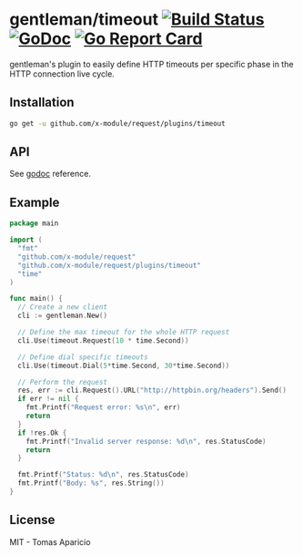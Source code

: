 # gentleman/timeout [![Build Status](https://travis-ci.org/h2non/gentleman.png)](https://travis-ci.org/h2non/gentleman) [![GoDoc](https://godoc.org/github.com/h2non/gentleman/plugins/timeout?status.svg)](https://godoc.org/github.com/h2non/gentleman/plugins/timeout) [![Go Report Card](https://goreportcard.com/badge/github.com/h2non/gentleman/plugins/timeout)](https://goreportcard.com/report/github.com/h2non/gentleman/plugins/timeout)
 
gentleman's plugin to easily define HTTP timeouts per specific phase in the HTTP connection live cycle.

## Installation

```bash
go get -u github.com/x-module/request/plugins/timeout
```

## API

See [godoc](https://godoc.org/github.com/h2non/gentleman/plugins/timeout) reference.

## Example

```go
package main

import (
  "fmt"
  "github.com/x-module/request"
  "github.com/x-module/request/plugins/timeout"
  "time"
)

func main() {
  // Create a new client
  cli := gentleman.New()

  // Define the max timeout for the whole HTTP request
  cli.Use(timeout.Request(10 * time.Second))

  // Define dial specific timeouts
  cli.Use(timeout.Dial(5*time.Second, 30*time.Second))

  // Perform the request
  res, err := cli.Request().URL("http://httpbin.org/headers").Send()
  if err != nil {
    fmt.Printf("Request error: %s\n", err)
    return
  }
  if !res.Ok {
    fmt.Printf("Invalid server response: %d\n", res.StatusCode)
    return
  }

  fmt.Printf("Status: %d\n", res.StatusCode)
  fmt.Printf("Body: %s", res.String())
}
```

## License

MIT - Tomas Aparicio

